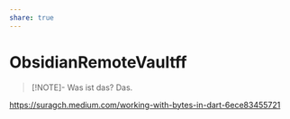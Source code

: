 ```yaml
---
share: true
---
```

#    ObsidianRemoteVaultff


> [!NOTE]- Was ist das?
> Das.


https://suragch.medium.com/working-with-bytes-in-dart-6ece83455721